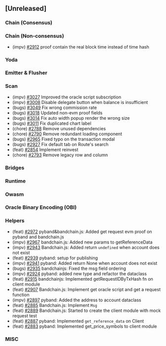 <!--
(feat): New feature
(impv): Improvement / Enhancement
(docs): Documentation
(bugs): Bug fixes
(chore): Chore/cleanup work
-->

## [Unreleased]

### Chain (Consensus)

### Chain (Non-consensus)

- (impv) [\#2912](https://github.com/bandprotocol/bandchain/pull/2912) proof contain the real block time instead of time hash

### Yoda

### Emitter & Flusher

### Scan

- (impv) [\#3027](https://github.com/bandprotocol/bandchain/pull/3027) Improved the oracle script subscription
- (impv) [\#3008](https://github.com/bandprotocol/bandchain/pull/3008) Disable delegate button when balance is insufficient
- (bugs) [\#3049](https://github.com/bandprotocol/bandchain/pull/3049) Fix wrong commission rate
- (bugs) [\#3018](https://github.com/bandprotocol/bandchain/pull/3018) Updated non-evm proof fields
- (bugs) [\#3014](https://github.com/bandprotocol/bandchain/pull/3014) Fix auto width popup render the wrong size
- (bugs) [\#3011](https://github.com/bandprotocol/bandchain/pull/3011) Fix duplicated chart label
- (chore) [\#2788](https://github.com/bandprotocol/bandchain/pull/2788) Remove unused dependencies
- (chore) [\#2790](https://github.com/bandprotocol/bandchain/pull/2790) Remove redundant loading component
- (bugs) [\#2965](https://github.com/bandprotocol/bandchain/pull/2965) Fixed typo on the transaction modal
- (bugs) [\#2927](https://github.com/bandprotocol/bandchain/pull/2927) Fix default tab on Route's search
- (feat) [\#2854](https://github.com/bandprotocol/bandchain/pull/2854) Implement reinvest
- (chore) [\#2793](https://github.com/bandprotocol/bandchain/pull/2793) Remove legacy row and column

### Bridges

### Runtime

### Owasm

### Oracle Binary Encoding (OBI)

### Helpers

- (feat) [\#2972](https://github.com/bandprotocol/bandchain/pull/2972) pyband&bandchain.js: Added get request evm proof on pyband and bandchain.js
- (impv) [\#2967](https://github.com/bandprotocol/bandchain/pull/2967) bandchain.js: Added new params to getReferenceData
- (impv) [\#2943](https://github.com/bandprotocol/bandchain/pull/2943) Bandchain.js: Added return `undefined` when account does not exist
- (feat) [\#2939](https://github.com/bandprotocol/bandchain/pull/2939) pyband: setup for publishing
- (impv) [\#2941](https://github.com/bandprotocol/bandchain/pull/2941) pyband: Added return None when account does not exist
- (bugs) [\#2935](https://github.com/bandprotocol/bandchain/pull/2935) bandchainjs: Fixed the msg field ordering
- (impv) [\#2924](https://github.com/bandprotocol/bandchain/pull/2924) pyband: added new type and refactor the dataclass
- (feat) [\#2915](https://github.com/bandprotocol/bandchain/pull/2915) bandchainjs: Implemented getRequestIDByTxHash fn on client module
- (feat) [\#2907](https://github.com/bandprotocol/bandchain/pull/2907) Bandchain.js: Implement get oracle script and get a request function
- (impv) [\#2897](https://github.com/bandprotocol/bandchain/pull/2897) pyband: Added the address to account dataclass
- (feat) [\#2885](https://github.com/bandprotocol/bandchain/pull/2885) Bandchain.js: Implement `Msg`
- (feat) [\#2889](https://github.com/bandprotocol/bandchain/pull/2889) Bandchain.js: Started to create the client module with mock request test
- (feat) [\#2887](https://github.com/bandprotocol/bandchain/pull/2887) pyband: Implemented `get_reference_data` on Client
- (feat) [\#2883](https://github.com/bandprotocol/bandchain/pull/2883) pyband: Implemented get_price_symbols to client module

### MISC

